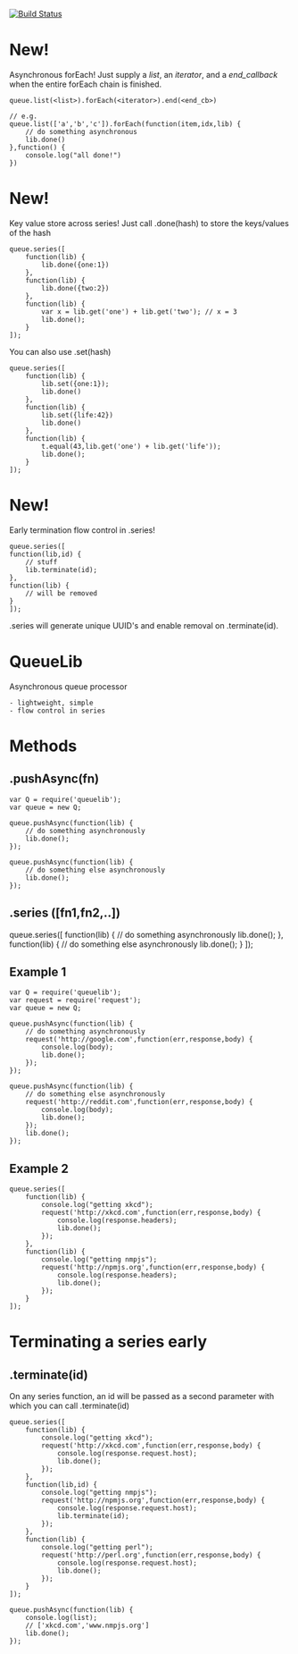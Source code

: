 [![Build Status](https://travis-ci.org/rook2pawn/node-queuelib.svg?branch=master)](https://travis-ci.org/rook2pawn/node-queuelib)

New!
==== 
Asynchronous forEach! Just supply a *list*, an *iterator*, and a *end_callback* when the entire forEach chain is finished.

    queue.list(<list>).forEach(<iterator>).end(<end_cb>)

    // e.g.
    queue.list(['a','b','c']).forEach(function(item,idx,lib) {
        // do something asynchronous
        lib.done()
    },function() {
        console.log("all done!")
    })

New!
====
Key value store across series! Just call .done(hash) to store the keys/values of the hash

    queue.series([
        function(lib) {
            lib.done({one:1})
        },
        function(lib) {
            lib.done({two:2})
        },
        function(lib) {
            var x = lib.get('one') + lib.get('two'); // x = 3
            lib.done();
        }
    ]);


You can also use .set(hash)

    queue.series([
        function(lib) {
            lib.set({one:1});
            lib.done()
        },
        function(lib) {
            lib.set({life:42})
            lib.done()
        },
        function(lib) {
            t.equal(43,lib.get('one') + lib.get('life'));
            lib.done();
        }
    ]);


New!
====
Early termination flow control in .series! 
        
    queue.series([
    function(lib,id) {
        // stuff
        lib.terminate(id);
    },
    function(lib) {
        // will be removed
    }
    ]);

.series will generate unique UUID's and enable removal on .terminate(id).



QueueLib
========

Asynchronous queue processor

    - lightweight, simple
    - flow control in series


Methods
=======

.pushAsync(fn)
--------------

    var Q = require('queuelib');
    var queue = new Q;
    
    queue.pushAsync(function(lib) {
        // do something asynchronously
        lib.done();
    });
    
    queue.pushAsync(function(lib) {
        // do something else asynchronously
        lib.done();
    });

.series ([fn1,fn2,..])
----------------------

queue.series([
    function(lib) {
        // do something asynchronously
        lib.done();
    },
    function(lib) {
        // do something else asynchronously
        lib.done();
    }
]);


Example 1
---------


    var Q = require('queuelib');
    var request = require('request');
    var queue = new Q;
    
    queue.pushAsync(function(lib) {
        // do something asynchronously
        request('http://google.com',function(err,response,body) {
            console.log(body);
            lib.done();
        });
    });
    
    queue.pushAsync(function(lib) {
        // do something else asynchronously
        request('http://reddit.com',function(err,response,body) {
            console.log(body);
            lib.done();
        });
        lib.done();
    });

Example 2
---------

    queue.series([
        function(lib) {
            console.log("getting xkcd");
            request('http://xkcd.com',function(err,response,body) {
                console.log(response.headers);
                lib.done();
            });
        },
        function(lib) {
            console.log("getting nmpjs");
            request('http://npmjs.org',function(err,response,body) {
                console.log(response.headers);
                lib.done();
            });
        }
    ]);

Terminating a series early
==========================


.terminate(id)
------------

On any series function, an id will be passed as a second parameter with which you can call .terminate(id)

    queue.series([
        function(lib) {
            console.log("getting xkcd");
            request('http://xkcd.com',function(err,response,body) {
                console.log(response.request.host);
                lib.done();
            });
        },
        function(lib,id) {
            console.log("getting nmpjs");
            request('http://npmjs.org',function(err,response,body) {
                console.log(response.request.host);
                lib.terminate(id);
            });
        },
        function(lib) {
            console.log("getting perl");
            request('http://perl.org',function(err,response,body) {
                console.log(response.request.host);
                lib.done();
            });
        }
    ]);

    queue.pushAsync(function(lib) {
        console.log(list);
        // ['xkcd.com','www.nmpjs.org']
        lib.done();
    });
